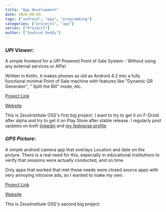 ```yaml
---
title: "App Development"
date: 2024-09-03
tags: ["android", "app", "programming"]
categories: ["projects", "app"]
series: ["Projects"]
author: ["Souhrud Reddy"]
---
```


### *UPI Viewer*: 

A simple frontend for a UPI Powered Point of Sale System - Without using any external services or APIs!

Written in Kotlin, it makes phones as old as Android 4.2 into a fully functional minimal Point of Sale machine with features like "Dynamic QR Generator", " Split the Bill" mode, etc. 

[Project Link](https://github.com/zeusinstitute-oss/UPI-Viewer)

[Website](https://upi.zeusinstitute.com/)

This is ZeusInstitute OSS's first big project. I want to try to get it on F-Droid after alpha and try to get it on Play Store after stable release. I regularly post updates on both [linkedin](https://linkedin.com/in/souhrud-reddy) and [my fediverse profile](https://infosec.exchange/@sounddrill)

### *GPS Picture*:
A simple android camera app that overlays Location and date on the picture. There is a real need for this, especially in educational institutions to verify that sessions were actually conducted, and on time. 

Only apps that worked that met these needs were closed source apps with very annoying intrusive ads, so I wanted to make my own.

[Project Link](https://github.com/zeusinstitute-oss/GPSPic)

[Website](https://gps.zeusinstitute.com/)

This is ZeusInstitute OSS's second big project.


